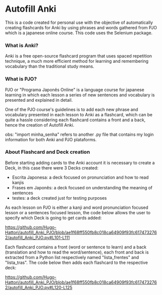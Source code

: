 <h1> Autofill Anki </h1>
 
<p>This is a code created for personal use with the objective of automatically
creating flashcards for Anki by using phrases and words gathered from PJO
which is a japanese online course. This code uses the Selenium package.</p>

<h3> What is Anki? </h3>
<p>Anki is a free open-source flashcard program that uses spaced repetition technique,
a much more efficient method for learning and remembering vocabulary than the traditional study means.</p>

<h3> What is PJO? </h3>
<p>PJO or "Programa Japonês Online" is a language course for japanese learning in which 
each lesson a series of new sentences and vocabulary is presented and explained in detail.</p>

<p>One of the PJO course's guidelines is to add each new phrase and vocabulary presented
in each lesson to Anki as a flashcard, which can be quite a hassle considering each flashcard
contains a front and a back, hence the creation of Autofill Anki.</p>

obs: "import minha_senha" refers to another .py file that contains my login information for both Anki and PJO plataforms.

<h3> About Flashcard and Deck creation </h3>
<p> Before starting adding cards to the Anki account it is necessary to create a Deck, in this case there were 3 Decks created:</p>

+ Escrita Japonesa: a deck focused on pronunciation and how to read kanjis
+ Frases em Japonês: a deck focused on understanding the meaning of sentences
+ testes: a deck created just for testing purposes

<p> As each lesson on PJO is either a kanji and word pronunciation focused lesson or a sentences focused lesson, the code below
allows the user to specify which Deck is going to get cards added: </p>

https://github.com/Hugo-Hattori/autofill_Anki_PJO/blob/ae1f68ff550fb8c018ca64909f93fc6174732762/autofill_Anki_PJO.py#L101-L111

<p> Each flashcard contains a front (word or sentence to learn) and a back (translation and how to read the word/sentence),
 each front and back is extracted from a Python list respectively named "lista_frentes" and "lista_tras".
 The code below then adds each flashcard to the respective deck: </p>

https://github.com/Hugo-Hattori/autofill_Anki_PJO/blob/ae1f68ff550fb8c018ca64909f93fc6174732762/autofill_Anki_PJO.py#L120-L125
